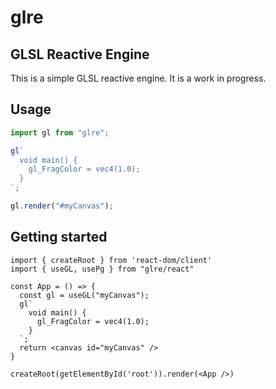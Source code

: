 # glre

## GLSL Reactive Engine

This is a simple GLSL reactive engine. It is a work in progress.

## Usage

```ts
import gl from "glre";

gl`
  void main() {
    gl_FragColor = vec4(1.0);
  }
`;

gl.render("#myCanvas");
```

## Getting started

```tsx
import { createRoot } from 'react-dom/client'
import { useGL, usePg } from "glre/react"

const App = () => {
  const gl = useGL("myCanvas");
  gl`
    void main() {
      gl_FragColor = vec4(1.0);
    }
  `;
  return <canvas id="myCanvas" />
}

createRoot(getElementById('root')).render(<App />)
```

